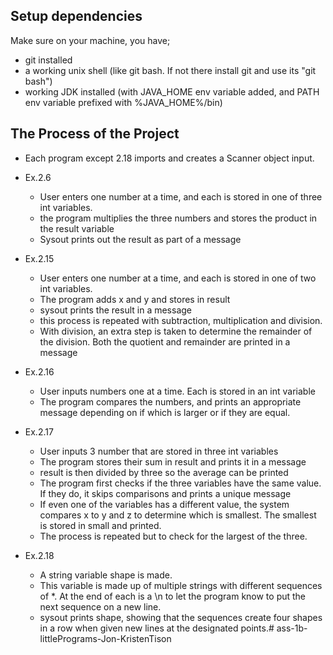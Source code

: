 ## Setup dependencies
Make sure on your machine, you have;
- git installed
- a working unix shell (like git bash. If not there install git and use its "git bash")
- working JDK installed (with JAVA_HOME env variable added, and PATH env variable prefixed with %JAVA_HOME%/bin)

## The Process of the Project
- Each program except 2.18 imports and creates a Scanner object input.
- Ex.2.6
	- User enters one number at a time, and each is stored in one of three int variables.
	- the program multiplies the three numbers and stores the product in the result variable
	- Sysout prints out the result as part of a message
	
- Ex.2.15
	- User enters one number at a time, and each is stored in one of two int variables.
	- The program adds x and y and stores in result
	- sysout prints the result in a message
	- this process is repeated with subtraction, multiplication and division.
	- With division, an extra step is taken to determine the remainder of the division. Both the quotient and remainder are printed in a message
	
- Ex.2.16
	- User inputs numbers one at a time. Each is stored in an int variable
	- The program compares the numbers, and prints an appropriate message depending on if which is larger or if they are equal.
	
- Ex.2.17
	- User inputs 3 number that are stored in three int variables
	- The program stores their sum in result and prints it in a message
	- result is then divided by three so the average can be printed
	- The program first checks if the three variables have the same value. If they do, it skips comparisons and prints a unique message
	- If even one of the variables has a different value, the system compares x to y and z to determine which is smallest. The smallest is stored in small and printed.
	- The process is repeated but to check for the largest of the three.
	
- Ex.2.18
	- A string variable shape is made. 
	- This variable is made up of multiple strings with different sequences of *. At the end of each is a \n to let the program know to put the next sequence on a new line.
	- sysout prints shape, showing that the sequences create four shapes in a row when given new lines at the designated points.# ass-1b-littlePrograms-Jon-KristenTison
